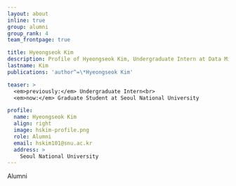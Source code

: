 ```yaml
---
layout: about
inline: true
group: alumni
group_rank: 4
team_frontpage: true

title: Hyeongseok Kim
description: Profile of Hyeongseok Kim, Undergraduate Intern at Data Mining Lab.
lastname: Kim
publications: 'author^=\*Hyeongseok Kim'

teaser: >
  <em>previously:</em> Undergraduate Intern<br>
  <em>now:</em> Graduate Student at Seoul National University

profile:
  name: Hyeongseok Kim
  align: right
  image: hskim-profile.png
  role: Alumni
  email: hskim101@snu.ac.kr
  address: >
    Seoul National University
---
```


Alumni
